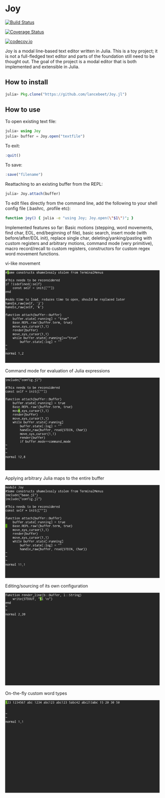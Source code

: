 # Joy

[![Build Status](https://travis-ci.org/lancebeet/Joy.jl.svg?branch=master)](https://travis-ci.org/lancebeet/Joy.jl)

[![Coverage Status](https://coveralls.io/repos/lancebeet/Joy.jl/badge.svg?branch=master&service=github)](https://coveralls.io/github/lancebeet/Joy.jl?branch=master)

[![codecov.io](http://codecov.io/github/lancebeet/Joy.jl/coverage.svg?branch=master)](http://codecov.io/github/lancebeet/Joy.jl?branch=master)

Joy is a modal line-based text editor written in Julia. This is a toy project; it is not a full-fledged text editor and parts of the foundation still need to be thought out. The goal of the project is a modal editor that is both implemented and extensible in Julia.

## How to install
```julia
julia> Pkg.clone("https://github.com/lancebeet/Joy.jl")
```

## How to use
To open existing text file:

```julia
julia> using Joy
julia> buffer = Joy.open("textfile")
```
To exit:

```julia
:quit()
```
To save:

```julia
:save("filename")
```
Reattaching to an existing buffer from the REPL:

```julia
julia> Joy.attach(buffer)
```

To edit files directly from the command line, add the following to your shell config file (.bashrc, .profile etc):

```bash
function joy() { julia -e "using Joy; Joy.open(\"$1\")"; }
```
Implemented features so far: Basic motions (stepping, word movements, find char, EOL, end/beginning of file), basic search, insert mode (with before/after/EOL init), replace single char, deleting/yanking/pasting with custom registers and arbitrary motions, command mode (very primitive), macro record/recall to custom registers, constructors for custom regex word movement functions.

vi-like movement

<img src="assets/movement.gif" style="width: 500px;"/>

Command mode for evaluation of Julia expressions

<img src="assets/command.gif" style="width: 500px;"/>

Applying arbitrary Julia maps to the entire buffer

<img src="assets/mappings.gif" style="width: 500px;"/>

Editing/sourcing of its own configuration

<img src="assets/bootstrap.gif" style="width: 500px;"/>

On-the-fly custom word types

<img src="assets/customwords.gif" style="width: 500px;"/>
